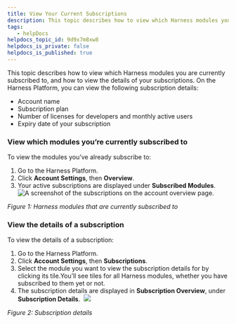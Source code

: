 ```yaml
---
title: View Your Current Subscriptions
description: This topic describes how to view which Harness modules you are currently subscribed to, and how to view the details of your subscriptions. On the Harness Platform, you can view the following subscrip…
tags: 
   - helpDocs
helpdocs_topic_id: 9d9x7m8xw8
helpdocs_is_private: false
helpdocs_is_published: true
---
```


This topic describes how to view which Harness modules you are currently subscribed to, and how to view the details of your subscriptions. On the Harness Platform, you can view the following subscription details:

* Account name
* Subscription plan
* Number of licenses for developers and monthly active users
* Expiry date of your subscription

### View which modules you’re currently subscribed to

To view the modules you’ve already subscribe to:

1. Go to the Harness Platform.
2. Click **Account Settings**, then **Overview**.
3. Your active subscriptions are displayed under **Subscribed Modules**.![A screenshot of the subscriptions on the account overview page.](https://files.helpdocs.io/kw8ldg1itf/articles/9d9x7m8xw8/1663860087377/screenshot-2022-09-22-at-16-19-52.png)

*Figure 1: Harness modules that are currently subscribed to*

### View the details of a subscription

To view the details of a subscription: 

1. Go to the Harness Platform.
2. Click **Account Settings**, then **Subscriptions**.
3. Select the module you want to view the subscription details for by clicking its tile.You’ll see tiles for all Harness modules, whether you have subscribed to them yet or not.
4. The subscription details are displayed in **Subscription Overview**, under **Subscription Details**.  ![](https://files.helpdocs.io/kw8ldg1itf/articles/9d9x7m8xw8/1663860144882/screenshot-2022-09-22-at-16-21-09.png)

*Figure 2: Subscription details*

